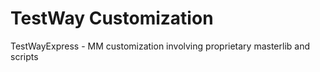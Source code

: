# TestWay Customization
TestWayExpress - MM customization involving proprietary masterlib and scripts
